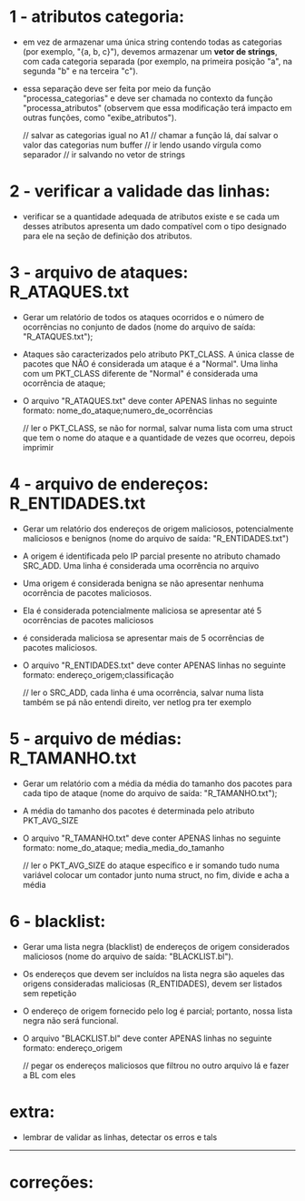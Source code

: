 # 1 - atributos categoria:
 *  em vez de armazenar uma única string contendo todas as categorias (por
    exemplo, "{a, b, c}"), devemos armazenar um **vetor de strings**, com cada categoria
    separada (por exemplo, na primeira posição "a", na segunda "b" e na terceira "c"). 

 *  essa separação deve ser feita por meio da função "processa_categorias" e deve ser
    chamada no contexto da função "processa_atributos" (observem que essa modificação
    terá impacto em outras funções, como "exibe_atributos").

    // salvar as categorias igual no A1
    // chamar a função lá, daí salvar o valor das categorias num buffer
    // ir lendo usando vírgula como separador
    // ir salvando no vetor de strings

# 2 - verificar a validade das linhas:
 *  verificar se a quantidade adequada de atributos existe e se cada um 
    desses atributos apresenta um dado compatível com o tipo designado
    para ele na seção de definição dos atributos.   

# 3 - arquivo de ataques: R_ATAQUES.txt
 *  Gerar um relatório de todos os ataques ocorridos e o número de ocorrências no
    conjunto de dados (nome do arquivo de saída: "R_ATAQUES.txt"); 
 
 *  Ataques são caracterizados pelo atributo PKT_CLASS. A única classe de pacotes que NÃO é
    considerada um ataque é a "Normal". Uma linha com um PKT_CLASS diferente de "Normal" é
    considerada uma ocorrência de ataque;

 *  O arquivo "R_ATAQUES.txt" deve conter APENAS linhas no seguinte formato:
    nome_do_ataque;numero_de_ocorrências

    // ler o PKT_CLASS, se não for normal, salvar numa lista com uma struct que tem
        o nome do ataque e a quantidade de vezes que ocorreu, depois imprimir

# 4 - arquivo de endereços: R_ENTIDADES.txt
 *  Gerar um relatório dos endereços de origem maliciosos, potencialmente
    maliciosos e benignos (nome do arquivo de saída: "R_ENTIDADES.txt")

 *  A origem é identificada pelo IP parcial presente no atributo chamado SRC_ADD.
    Uma linha é considerada uma ocorrência no arquivo

 *  Uma origem é considerada benigna se não apresentar nenhuma ocorrência de pacotes
    maliciosos. 

 *  Ela é considerada potencialmente maliciosa se apresentar até 5 ocorrências de
    pacotes maliciosos

 *  é considerada maliciosa se apresentar mais de 5 ocorrências de pacotes
    maliciosos.

 *  O arquivo "R_ENTIDADES.txt" deve conter APENAS linhas no seguinte formato:
    endereço_origem;classificação

    // ler o SRC_ADD, cada linha é uma ocorrência, salvar numa lista também se pá
        não entendi direito, ver netlog pra ter exemplo

# 5 - arquivo de médias: R_TAMANHO.txt
 *  Gerar um relatório com a média da média do tamanho dos pacotes para cada
    tipo de ataque (nome do arquivo de saída: "R_TAMANHO.txt");

 *  A média do tamanho dos pacotes é determinada pelo atributo PKT_AVG_SIZE

 *  O arquivo "R_TAMANHO.txt" deve conter APENAS linhas no seguinte formato:
    nome_do_ataque; media_media_do_tamanho

    // ler o PKT_AVG_SIZE do ataque específico e ir somando tudo numa variável
        colocar um contador junto numa struct, no fim, divide e acha a média

# 6 - blacklist:
 *  Gerar uma lista negra (blacklist) de endereços de origem considerados
    maliciosos (nome do arquivo de saída: "BLACKLIST.bl").

 *  Os endereços que devem ser incluídos na lista negra são aqueles das origens
    consideradas maliciosas (R_ENTIDADES), devem ser listados sem repetição

 *  O endereço de origem fornecido pelo log é parcial; 
    portanto, nossa lista negra não será funcional.

 *  O arquivo "BLACKLIST.bl" deve conter APENAS linhas no seguinte formato:
    endereço_origem

    // pegar os endereços maliciosos que filtrou no outro arquivo lá
        e fazer a BL com eles

# extra:
 * lembrar de validar as linhas, detectar os erros e tals


---------------------------------------------------------------------------------------
# correções: